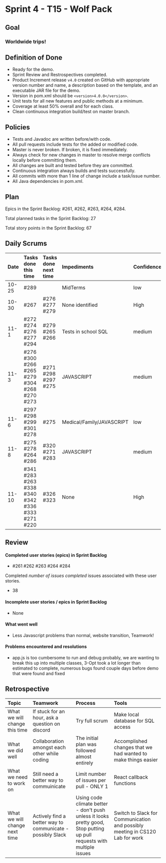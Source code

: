 # Sprint 4 - T15 - Wolf Pack
## Goal

### Worldwide trips!

## Definition of Done

* Ready for the demo.
* Sprint Review and Restrospectives completed.
* Product Increment release `v4.0` created on GitHub with appropriate version number and name, a description based on the template, and an executable JAR file for the demo.
* Version in pom.xml should be `<version>4.0.0</version>`.
* Unit tests for all new features and public methods at a minimum.
* Coverage at least 50% overall and for each class.
* Clean continuous integration build/test on master branch.

## Policies

* Tests and Javadoc are written before/with code.  
* All pull requests include tests for the added or modified code.
* Master is never broken.  If broken, it is fixed immediately.
* Always check for new changes in master to resolve merge conflicts locally before committing them.
* All changes are built and tested before they are committed.
* Continuous integration always builds and tests successfully.
* All commits with more than 1 line of change include a task/issue number.
* All Java dependencies in pom.xml.

## Plan 

Epics in the Sprint Backlog: #261, #262, #263, #264, #284.  

Total planned tasks in the Sprint Backlog: 27 

Total story points in the Sprint Backlog: 67

## Daily Scrums

Date | Tasks done this time | Tasks done next time | Impediments | Confidence
:--- | :--- | :--- | :--- | :---
10-25 | #289|  | MidTerms | low
10-30 | #267 | #276 #277 #279| None identified| High 
11-1 | #272 #274 #276 #277 #294 | #279 #265 #266| Tests in school SQL | medium
11-3 | #276 #300 #266 #265 #279 #304 #268 #270 #273| #271 #298 #297 #275 | JAVASCRIPT | medium
11-6 | #297 #298 #299 #301 #278 | #275 | Medical/Family/JAVASCRIPT | low
11-8 | #275 #278 #264 #286 | #320 #271 #283 | JAVASCRIPT | medium
11-10 | #341 #283 #263 #338 #340 #342 #336 #333 #271 #220 | #326 #323 | None | High

## Review

#### Completed user stories (epics) in Sprint Backlog 
* #261 #262 #263 #264 #284

Completed *number of issues completed* issues associated with these user stories.
* 38

#### Incomplete user stories / epics in Sprint Backlog 
* None

#### What went well
* Less Javascript problems than normal, website transition, Teamwork!

#### Problems encountered and resolutions
* app.js is too cumbersome to run and debug probably, we are wanting to break this up into multiple classes, 3-Opt took a lot longer than estimated to complete, numerous bugs found couple days before demo that were found and fixed

## Retrospective

Topic | Teamwork | Process | Tools
:--- | :--- | :--- | :---
What we will change this time |If stuck for an hour, ask a question on discord | Try full scrum | Make local database for SQL access
What we did well | Collaboration amongst each other while coding | The initial plan was followed almost entirely | Accomplished changes that we had wanted to make things easier 
What we need to work on | Still need a better way to commuinicate | Limit number of issues per pull - ONLY 1 | React callback functions 
What we will change next time | Actively find a better way to communicate - possibly Slack | Using code climate better - don't push unless it looks pretty good, Stop putting up pull requests with multiple issues | Switch to Slack for Communication and possibly meeting in CS120 Lab for work

